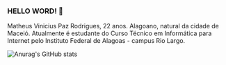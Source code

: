 ### HELLO WORD! 👋
Matheus Vinicius Paz Rodrigues, 22 anos. Alagoano, natural da cidade de Maceió. Atualmente é estudante do Curso Técnico em Informática para Internet pelo Instituto Federal de Alagoas - campus Rio Largo.


![Anurag's GitHub stats](https://github-readme-stats.vercel.app/api?username=MatheusVinicius-pazz&show_icons=true&theme=radical)
